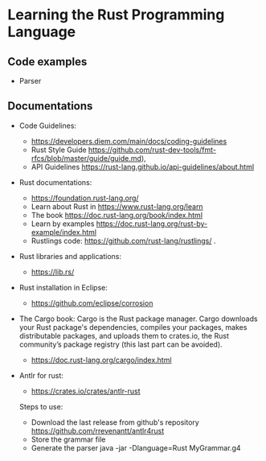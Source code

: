 # Learning the Rust Programming Language

## Code examples

* Parser

## Documentations

* Code Guidelines:
   * https://developers.diem.com/main/docs/coding-guidelines
   * Rust Style Guide https://github.com/rust-dev-tools/fmt-rfcs/blob/master/guide/guide.md), 
   * API Guidelines https://rust-lang.github.io/api-guidelines/about.html

* Rust documentations: 
   * https://foundation.rust-lang.org/
   * Learn about Rust in https://www.rust-lang.org/learn 
   * The book https://doc.rust-lang.org/book/index.html 
   * Learn by examples https://doc.rust-lang.org/rust-by-example/index.html 
   * Rustlings code: https://github.com/rust-lang/rustlings/ .

* Rust libraries and applications:
   * https://lib.rs/
 
* Rust installation in Eclipse: 
   * https://github.com/eclipse/corrosion

* The Cargo book: Cargo is the Rust package manager. Cargo downloads your Rust package's dependencies, compiles your packages, makes distributable packages, and uploads them to crates.io, the Rust community’s package registry (this last part can be avoided).
   * https://doc.rust-lang.org/cargo/index.html 

* Antlr for rust:
   * https://crates.io/crates/antlr-rust 
 
   Steps to use:
    * Download the last release from github's repository https://github.com/rrevenantt/antlr4rust
    * Store the grammar file
    * Generate the parser java -jar <path to ANTLR4 tool> -Dlanguage=Rust MyGrammar.g4
